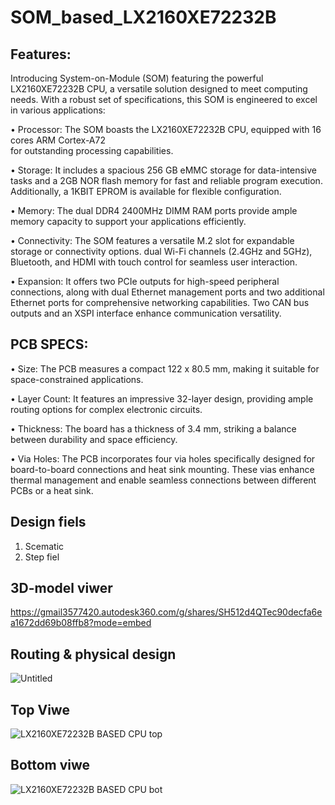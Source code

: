 # SOM_based_LX2160XE72232B




## Features:

Introducing System-on-Module (SOM) featuring the powerful LX2160XE72232B CPU, 
a versatile solution designed to meet computing needs. With a robust set of specifications, this SOM is engineered to excel in various applications:

•	Processor: The SOM boasts the LX2160XE72232B CPU, equipped with 16 cores ARM Cortex-A72  
  for outstanding processing capabilities.
  
•	Storage: It includes a spacious 256 GB eMMC storage for data-intensive tasks and a 2GB NOR flash memory for fast and reliable program execution. 
   Additionally, a 1KBIT EPROM is available for flexible configuration.
   
•	Memory: The dual DDR4 2400MHz DIMM RAM ports provide ample memory capacity to support your applications efficiently.

•	Connectivity: The SOM features a versatile M.2 slot for expandable storage or connectivity options. 
  dual Wi-Fi channels (2.4GHz and 5GHz), Bluetooth, and HDMI with touch control for seamless user interaction.
  
•	Expansion: It offers two PCIe outputs for high-speed peripheral connections, along with dual Ethernet management ports and two additional Ethernet ports for comprehensive networking capabilities. 
  Two CAN bus outputs and an XSPI interface enhance communication versatility.


## PCB SPECS:

•	Size: The PCB measures a compact 122 x 80.5 mm, making it suitable for space-constrained applications.

•	Layer Count: It features an impressive 32-layer design, providing ample routing options for complex electronic circuits.

•	Thickness: The board has a thickness of 3.4 mm, striking a balance between durability and space efficiency.

•	Via Holes: The PCB incorporates four via holes specifically designed for board-to-board connections and heat sink mounting. 
  These vias enhance thermal management and enable seamless connections between different PCBs or a heat sink.

## Design fiels

   1. Scematic
   2. Step fiel
      


## 3D-model viwer 

https://gmail3577420.autodesk360.com/g/shares/SH512d4QTec90decfa6ea1672dd69b08ffb8?mode=embed

## Routing & physical design

![Untitled](https://github.com/liroman2312/SOM_based_LX2160XE72232B/assets/101349420/f113d364-1520-41d9-82ff-6e81d9d28416)

## Top Viwe

![LX2160XE72232B BASED CPU top](https://github.com/liroman2312/SOM_based_LX2160XE72232B/assets/101349420/b11c359e-a77c-4ab2-8c56-e50e40623976)

## Bottom viwe

![LX2160XE72232B BASED CPU bot](https://github.com/liroman2312/SOM_based_LX2160XE72232B/assets/101349420/6427aef0-64d0-4558-b25f-4cf70d7c1e98)
